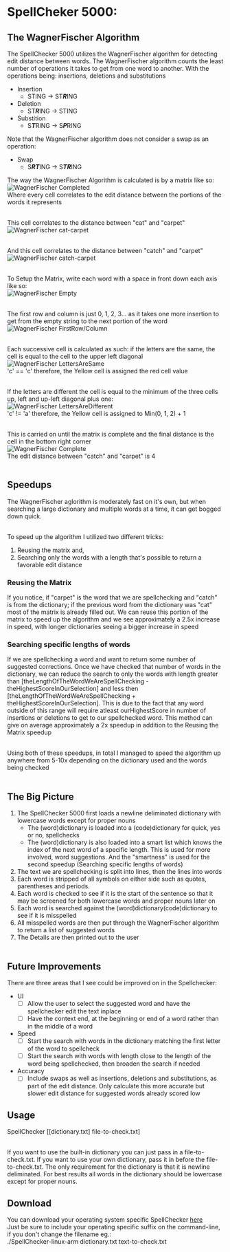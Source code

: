 # SpellCheker 5000:
## The WagnerFischer Algorithm
The SpellChecker 5000 utilizes the WagnerFischer algorithm for detecting edit distance between words. The WagnerFischer algorithm counts the least number of operations it takes to get from one word to another. With the operations being: insertions, deletions and substitutions
- Insertion
  - STING -> ST***R***ING
- Deletion
  - ST***R***ING -> STING
- Substition
  - S***T***RING -> S***P***RING
  
Note that the WagnerFischer algorithm does not consider a swap as an operation:
- Swap
  - S***RT***ING -> S***TR***ING
 
The way the WagnerFischer Algorithm is calculated is by a matrix like so:<br/>
![WagnerFischer Completed](https://github.com/user-attachments/assets/7eb95d0f-c0a9-45a2-847f-722fec425c5c)<br/>
Where every cell correlates to the edit distance between the portions of the words it represents<br/><br/>

This cell correlates to the distance between "cat" and "carpet"<br/>
![WagnerFischer cat-carpet](https://github.com/user-attachments/assets/ff82cb47-bd55-41c3-912c-d99d31eb81c6)<br/><br/>

And this cell correlates to the distance between "catch" and "carpet"<br/>
![WagnerFischer catch-carpet](https://github.com/user-attachments/assets/21a9d9db-949e-4508-979f-8727c8331be0)<br/><br/>

To Setup the Matrix, write each word with a space in front down each axis like so:<br/>
![WagnerFischer Empty](https://github.com/user-attachments/assets/ea8c1e88-e07f-4051-b779-3b5390b805ea)<br/><br/>

The first row and column is just 0, 1, 2, 3... as it takes one more insertion to get from the empty string to the next portion of the word<br/>
![WagnerFischer FirstRow/Column](https://github.com/user-attachments/assets/251957dc-8956-4006-afa2-d5f5fc1569a1)<br/><br/>

Each successive cell is calculated as such: if the letters are the same, the cell is equal to the cell to the upper left diagonal<br/>
![WagnerFischer LettersAreSame](https://github.com/user-attachments/assets/e4ecce89-a184-4316-8da8-c1447f930797)<br/>
'c' == 'c' therefore, the Yellow cell is assigned the red cell value<br/><br/>

If the letters are different the cell is equal to the minimum of the three cells up, left and up-left diagonal plus one:<br/>
![WagnerFischer LettersAreDifferent](https://github.com/user-attachments/assets/63f027c0-4de8-4a7a-b60f-fbf75d40feab)<br/>
'c' != 'a' therefore, the Yellow cell is assigned to Min(0, 1, 2) + 1<br/><br/>

This is carried on until the matrix is complete and the final distance is the cell in the bottom right corner<br/>
![WagnerFischer Complete](https://github.com/user-attachments/assets/6f796da2-9537-48ca-a220-4babd2dd161a)<br/>
The edit distance between "catch" and "carpet" is 4<br/><br/>

## Speedups
The WagnerFischer aglorithm is moderately fast on it's own, but when searching a large dictionary and multiple words at a time, it can get bogged down quick.<br/><br/>

To speed up the algorithm I utilized two different tricks:<br/>
1. Reusing the matrix and,
2. Searching only the words with a length that's possible to return a favorable edit distance

### Reusing the Matrix
If you notice, if "carpet" is the word that we are spellchecking and "catch" is from the dictionary; if the previous word from the dictionary was "cat" most of the matrix is already filled out. We can reuse this portion of the matrix to speed up the algorithm and we see approximately a 2.5x increase in speed, with longer dictionaries seeing a bigger increase in speed

### Searching specific lengths of words
If we are spellchecking a word and want to return some number of suggested corrections. Once we have checked that number of words in the dictionary, we can reduce the search to only the words with length greater than [theLengthOfTheWordWeAreSpellChecking - theHighestScoreInOurSelection] and less then [theLengthOfTheWordWeAreSpellChecking + theHighestScoreInOurSelection]. This is due to the fact that any word outside of this range will require atleast ourHighestScore in number of insertions or deletions to get to our spellchecked word. This method can give on average approximately a 2x speedup in addition to the Reusing the Matrix speedup<br/><br/>

Using both of these speedups, in total I managed to speed the algorithm up anywhere from 5-10x depending on the dictionary used and the words being checked<br/><br/>

## The Big Picture
1. The SpellChecker 5000 first loads a newline deliminated dictionary with lowercase words except for proper nouns
   - The (word)dictionary is loaded into a (code)dictionary for quick, yes or no, spellchecks
   - The (word)dictionary is also loaded into a smart list which knows the index of the next word of a specific length. This is used for more involved, word suggestions. And the "smartness" is used for the second speedup (Searching specific lengths of words)
2. The text we are spellchecking is split into lines, then the lines into words
3. Each word is stripped of all symbols on either side such as quotes, parentheses and periods.
4. Each word is checked to see if it is the start of the sentence so that it may be screened for both lowercase words and proper nouns later on
5. Each word is searched against the (word)dictionary(code)dictionary to see if it is misspelled
6. All misspelled words are then put through the WagnerFischer algorithm to return a list of suggested words
7. The Details are then printed out to the user<br/><br/>

## Future Improvements
There are three areas that I see could be improved on in the Spellchecker:
- UI
  - [ ] Allow the user to select the suggested word and have the spellchecker edit the text inplace
  - [ ] Have the context end, at the beginning or end of a word rather than in the middle of a word
- Speed
  - [ ] Start the search with words in the dictionary matching the first letter of the word to spellcheck
  - [ ] Start the search with words with length close to the length of the word being spellchecked, then broaden the search if needed
- Accuracy
  - [ ] Include swaps as well as insertions, deletions and substitutions, as part of the edit distance. Only calculate this more accurate but slower edit distance for suggested words already scored low

## Usage
SpellChecker [[dictionary.txt] file-to-check.txt]<br/><br/>

If you want to use the built-in dictionary you can just pass in a file-to-check.txt. If you want to use your own dictionary, pass it in before the file-to-check.txt. The only requirement for the dictionary is that it is newline deliminated. For best results all words in the dictionary should be lowercase except for proper nouns.

## Download

You can download your operating system specific SpellChecker [here](https://github.com/frflcn/SpellChecker/releases/tag/v1.0)<br/>
Just be sure to include your operating specific suffix on the command-line, if you don't change the filename eg.:<br/>
./SpellChecker-linux-arm dictionary.txt text-to-check.txt

